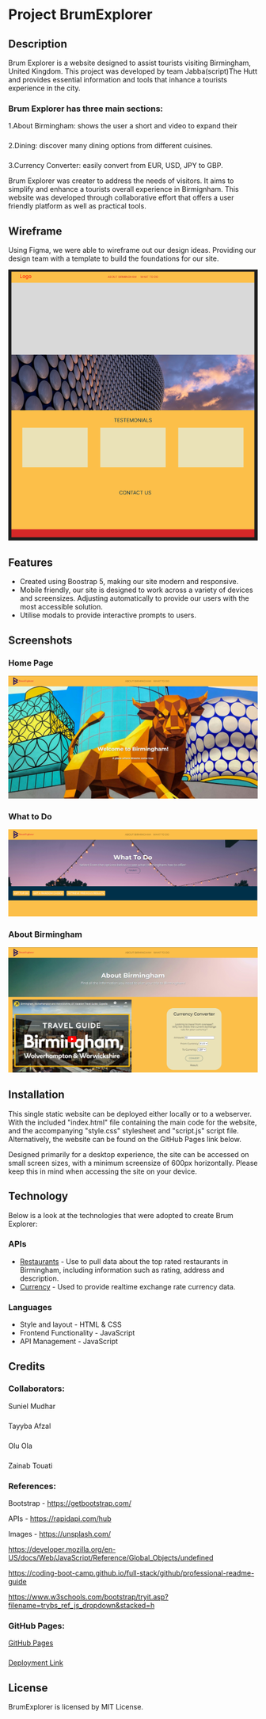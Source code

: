 # Project BrumExplorer 

## Description
Brum Explorer is a website designed to assist tourists visiting Birmingham, United Kingdom. This project was developed by team Jabba(script)The Hutt and provides essential information and tools that inhance a tourists experience in the city.

### Brum Explorer has three main sections:

 1.About Birmingham: shows the user a short and video to expand their 
 ###
 2.Dining: discover many dining options from different cuisines.
 ###
 3.Currency Converter: easily convert from EUR, USD, JPY to GBP.

Brum Explorer was creater to address the needs of visitors. It aims to simplify and enhance a tourists overall experience in Birmignham. This website was developed through collaborative effort that offers a user friendly platform as well as practical tools. 

## Wireframe

Using Figma, we were able to wireframe out our design ideas. Providing our design team with a template to build the foundations for our site.

![Main screen wireframe](assets/images/wireframe.png)

## Features

* Created using Boostrap 5, making our site modern and responsive.
* Mobile friendly, our site is designed to work across a variety of devices and screensizes. Adjusting automatically to provide our users with the most accessible solution.
* Utilise modals to provide interactive prompts to users.
  
## Screenshots

### Home Page

![Main screen wireframe](assets/images/home-page.png)

### What to Do

![Main screen wireframe](assets/images/what-to-do.png)

### About Birmingham

![Main screen wireframe](assets/images/about-birmingham.png)

## Installation

This single static website can be deployed either locally or to a webserver. With the included "index.html" file containing the main code for the website, and the accompanying "style.css" stylesheet and "script.js" script file. Alternatively, the website can be found on the GitHub Pages link below.

Designed primarily for a desktop experience, the site can be accessed on small screen sizes, with a minimum screensize of 600px horizontally. Please keep this in mind when accessing the site on your device.

## Technology

Below is a look at the technologies that were adopted to create
Brum Explorer:

### APIs
* [Restaurants](https://rapidapi.com/ptwebsolution/api/restaurants222) - Use to pull data about the top rated restaurants in Birmingham, including information such as rating, address and description.
* [Currency](https://rapidapi.com/solutionsbynotnull/api/currency-converter18) - Used to provide realtime exchange rate currency data.

### Languages
* Style and layout - HTML & CSS
* Frontend Functionality - JavaScript
* API Management - JavaScript

## Credits
### Collaborators:
Suniel Mudhar
###
Tayyba Afzal
###
Olu Ola
###
Zainab Touati

### References:
Bootstrap - https://getbootstrap.com/

APIs - https://rapidapi.com/hub

Images - https://unsplash.com/

https://developer.mozilla.org/en-US/docs/Web/JavaScript/Reference/Global_Objects/undefined

https://coding-boot-camp.github.io/full-stack/github/professional-readme-guide

https://www.w3schools.com/bootstrap/tryit.asp?filename=trybs_ref_js_dropdown&stacked=h

### GitHub Pages:

[GitHub Pages](https://sunielmudhar.github.io/BrumExplorer/)
###
[Deployment Link](https://github.com/sunielmudhar/BrumExplorer)

## License
BrumExplorer is licensed by MIT License.
